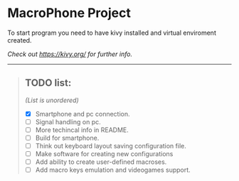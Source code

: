 

# MacroPhone Project

To start program you need to have kivy installed and virtual enviroment created.

_Check out https://kivy.org/ for further info._

---

> ## TODO list:
> _(List is unordered)_
> - [X] Smartphone and pc connection.
> - [ ] Signal handling on pc.
> - [ ] More techincal info in README.
> - [ ] Build for smartphone.
> - [ ] Think out keyboard layout saving configuration file.
> - [ ] Make software for creating new configurations
> - [ ] Add ability to create user-defined macroses.
> - [ ] Add macro keys emulation and videogames support.
